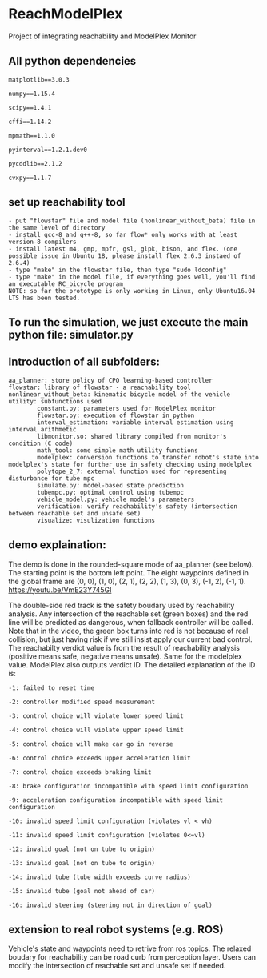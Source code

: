 # ReachModelPlex
Project of integrating reachability and ModelPlex Monitor

## All python dependencies

    matplotlib==3.0.3

    numpy==1.15.4

    scipy==1.4.1

    cffi==1.14.2

    mpmath==1.1.0

    pyinterval==1.2.1.dev0

    pycddlib==2.1.2

    cvxpy==1.1.7

## set up reachability tool
    - put "flowstar" file and model file (nonlinear_without_beta) file in the same level of directory
    - install gcc-8 and g++-8, so far flow* only works with at least version-8 compilers
    - install latest m4, gmp, mpfr, gsl, glpk, bison, and flex. (one possible issue in Ubuntu 18, please install flex 2.6.3 instaed of 2.6.4)
    - type "make" in the flowstar file, then type "sudo ldconfig"
    - type "make" in the model file, if everything goes well, you'll find an executable RC_bicycle program
    NOTE: so far the prototype is only working in Linux, only Ubuntu16.04 LTS has been tested.

## To run the simulation, we just execute the main python file: simulator.py

## Introduction of all subfolders:
    aa_planner: store policy of CPO learning-based controller
    flowstar: library of flowstar - a reachability tool
    nonlinear_without_beta: kinematic bicycle model of the vehicle
    utility: subfunctions used
            constant.py: parameters used for ModelPlex monitor
            flowstar.py: execution of flowstar in python
            interval_estimation: variable interval estimation using interval arithmetic
            libmonitor.so: shared library compiled from monitor's condition (C code)
            math_tool: some simple math utility functions
            modelplex: conversion functions to transfer robot's state into modelplex's state for further use in safety checking using modelplex
            polytope_2_7: external function used for representing disturbance for tube mpc
            simulate.py: model-based state prediction
            tubempc.py: optimal control using tubempc
            vehicle_model.py: vehicle model's parameters
            verification: verify reachability's safety (intersection between reachable set and unsafe set)
            visualize: visulization functions
            
## demo explaination:
The demo is done in the rounded-square mode of aa_planner (see below). The starting point is the bottom left point. The eight waypoints defined in the global     frame are (0, 0), (1, 0), (2, 1), (2, 2), (1, 3), (0, 3), (-1, 2), (-1, 1). https://youtu.be/VmE23Y745GI

The double-side red track is the safety boudary used by reachability analysis. Any intersection of the reachable set (green boxes) and the red line will be       predicted as dangerous, when fallback controller will be called. Note that in the video, the green box turns into red is not because of real collision, but       just having risk if we still insist apply our current bad control. The reachabilty verdict value is from the result of reachability analysis (positive means       safe, negative means unsafe). Same for the modelplex value. ModelPlex also outputs verdict ID. The detailed explanation of the ID is:
    
    -1: failed to reset time
    
    -2: controller modified speed measurement
    
    -3: control choice will violate lower speed limit
    
    -4: control choice will violate upper speed limit
    
    -5: control choice will make car go in reverse
    
    -6: control choice exceeds upper acceleration limit
    
    -7: control choice exceeds braking limit
    
    -8: brake configuration incompatible with speed limit configuration
    
    -9: acceleration configuration incompatible with speed limit configuration
    
    -10: invalid speed limit configuration (violates vl < vh)
    
    -11: invalid speed limit configuration (violates 0<=vl)
    
    -12: invalid goal (not on tube to origin)
    
    -13: invalid goal (not on tube to origin)
    
    -14: invalid tube (tube width exceeds curve radius)
    
    -15: invalid tube (goal not ahead of car)
    
    -16: invalid steering (steering not in direction of goal)
    
## extension to real robot systems (e.g. ROS)
Vehicle's state and waypoints need to retrive from ros topics. The relaxed boudary for reachability can be road curb from perception layer. Users can modify the intersection of reachable set and unsafe set if needed.
    
